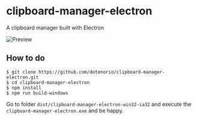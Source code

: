 # clipboard-manager-electron
A clipboard manager built with Electron

![Preview](https://i.imgur.com/2i26dTv.png)

## How to do

```
$ git clone https://github.com/dotenorio/clipboard-manager-electron.git
$ cd clipboard-manager-electron
$ npm install
$ npm run build-windows
```

Go to folder `dist/clipboard-manager-electron-win32-ia32` and execute the `clipboard-manager-electron.exe` and be happy.
